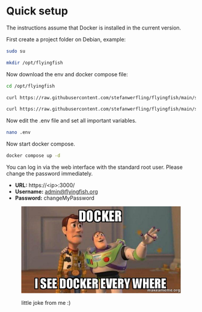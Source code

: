 # Quick setup

The instructions assume that Docker is installed in the current version.

First create a project folder on Debian, example:

```sh
sudo su
```

```sh
mkdir /opt/flyingfish
```

Now download the env and docker compose file:

```sh
cd /opt/flyingfish
```

```sh
curl https://raw.githubusercontent.com/stefanwerfling/flyingfish/main/setup/.env -o .env
```

```sh
curl https://raw.githubusercontent.com/stefanwerfling/flyingfish/main/setup/docker-compose.yml -o docker-compose.yml
```

Now edit the .env file and set all important variables.

```sh
nano .env
```

Now start docker compose.

```sh
docker compose up -d
```

You can log in via the web interface with the standard root user. Please change the password immediately.

* **URL:** https://\<ip>:3000/
* **Username:** admin@flyingfish.org
* **Password:** changeMyPassword

<figure><img src="../../.gitbook/assets/docker-i-see (1).jpg" alt="" width="450"><figcaption><p>little joke from me :)</p></figcaption></figure>
